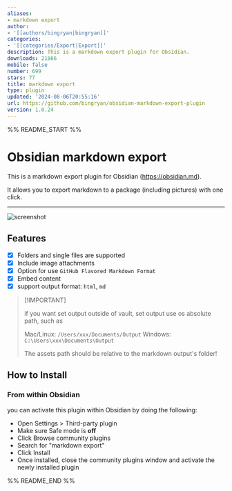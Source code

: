 ```yaml
---
aliases:
- markdown export
author:
- '[[authors/bingryan|bingryan]]'
categories:
- '[[categories/Export|Export]]'
description: This is a markdown export plugin for Obsidian.
downloads: 21866
mobile: false
number: 699
stars: 77
title: markdown export
type: plugin
updated: '2024-08-06T20:55:16'
url: https://github.com/bingryan/obsidian-markdown-export-plugin
version: 1.0.24
---
```


%% README_START %%

# Obsidian markdown export

This is a markdown export plugin for Obsidian (https://obsidian.md).

It allows you to export markdown to a package (including pictures) with one click.

--- 

![screenshot](https://raw.githubusercontent.com/bingryan/obsidian-markdown-export-plugin/HEAD/export.gif)

## Features

- [x]  Folders and single files are supported
- [x]  Include image attachments
- [x]  Option for use `GitHub Flavored Markdown Format`
- [x]  Embed content
- [x]  support output format: `html`, `md`

> \[!IMPORTANT]
>
> if you want set output outside of vault, set output use os absolute path, such as
> 
> Mac/Linux: `/Users/xxx/Documents/Output`
> Windows: `C:\Users\xxx\Documents\Output`
>
> The assets path should be relative to the markdown output's folder!


## How to Install

### From within Obsidian

you can activate this plugin within Obsidian by doing the following:

- Open Settings > Third-party plugin
- Make sure Safe mode is **off**
- Click Browse community plugins
- Search for "markdown export"
- Click Install
- Once installed, close the community plugins window and activate the newly installed plugin



%% README_END %%